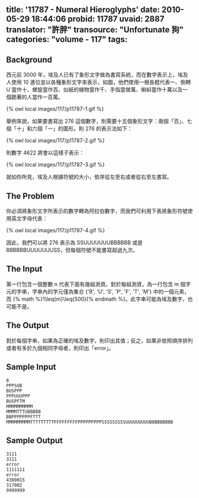 title: '11787 - Numeral Hieroglyphs'
date: 2010-05-29 18:44:06
probid: 11787
uvaid: 2887
translator: "許胖"
transource: "Unfortunate 狗"
categories: "volume - 117"
tags:
---

## Background ##

西元前 3000 年，埃及人已有了象形文字做為書寫系統，而在數字表示上，埃及人使用 10 進位並以各種象形文字來表示，如圖，他們使用一根長棍代表一、倒轉 U 當作十、螺旋當作百、似紙的植物當作千、手指當做萬、蝌蚪當作十萬以及一個跪著的人當作一百萬。

{% owl local images/117/p11787-1.gif %}

舉例來說，如果要書寫出 276 這個數字，則需要十五個象形文字：兩個「百」、七個「十」和六個「一」的圖形。則 276 的表示法如下：

{% owl local images/117/p11787-2.gif %}

則數字 4622 將會以這樣子表示：

{% owl local images/117/p11787-3.gif %}

就如你所見，埃及人根據符號的大小，依序從左至右或者從右至左書寫。

## The Problem ##

你必須將象形文字所表示的數字轉為阿拉伯數字，而我們可利用下表將象形符號使用英文字母代表：

{% owl local images/117/p11787-4.gif %}

因此，我們可以將 276 表示為 SSUUUUUUUBBBBBB 或是 BBBBBBUUUUUUUSS，但每個符號不能書寫超過九次。

<!-- more -->

## The Input ##

第一行包含一個整數 n 代表下面有幾組測資。對於每組測資，為一行包含 m 個字元的字串，字串內的字元僅為集合 {'B', 'U', 'S', 'P', 'F', 'T', 'M'} 中的一個元素，而 {% math %}1\leq{m}\leq{500}{% endmath %}。此字串可能為埃及數字，也可能不是。

## The Output ##

對於每個字串，如果為正確的埃及數字，則印出其值；反之，如果非依照順序排列或者有多於九個相同字母者，則印出「error」。

## Sample Input ##

	8
	PPPSUB
	BUSPPP
	PPPUUUPPP
	BUSPFTM
	MMMMMMMMMM
	MMMMTTTUBBBBB
	BBPPPPPPPFTTT
	MMMMMMMMMTTTTTTTTTFFFFFFFFFPPPPPPPPPSSSSSSSSSUUUUUUUUUBBBBBBBBB

## Sample Output ##

	3111
	3111
	error
	1111111
	error
	4300015
	317002
	9999999